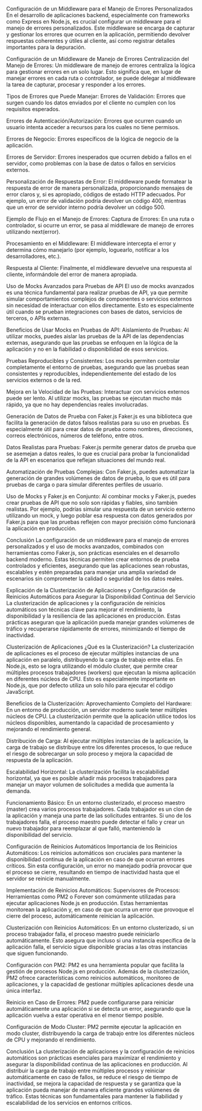 Configuración de un Middleware para el Manejo de Errores Personalizados
En el desarrollo de aplicaciones backend, especialmente con frameworks como Express en Node.js, es crucial configurar un middleware para el manejo de errores personalizados. Este middleware se encarga de capturar y gestionar los errores que ocurren en la aplicación, permitiendo devolver respuestas coherentes y útiles al cliente, así como registrar detalles importantes para la depuración.

Configuración de un Middleware de Manejo de Errores
Centralización del Manejo de Errores: Un middleware de manejo de errores centraliza la lógica para gestionar errores en un solo lugar. Esto significa que, en lugar de manejar errores en cada ruta o controlador, se puede delegar al middleware la tarea de capturar, procesar y responder a los errores.

Tipos de Errores que Puede Manejar:
Errores de Validación: Errores que surgen cuando los datos enviados por el cliente no cumplen con los requisitos esperados.

Errores de Autenticación/Autorización: Errores que ocurren cuando un usuario intenta acceder a recursos para los cuales no tiene permisos.

Errores de Negocio: Errores específicos de la lógica de negocio de la aplicación.

Errores de Servidor: Errores inesperados que ocurren debido a fallos en el servidor, como problemas con la base de datos o fallos en servicios externos.


Personalización de Respuestas de Error: El middleware puede formatear la respuesta de error de manera personalizada, proporcionando mensajes de error claros y, si es apropiado, códigos de estado HTTP adecuados. Por ejemplo, un error de validación podría devolver un código 400, mientras que un error de servidor interno podría devolver un código 500.

Ejemplo de Flujo en el Manejo de Errores:
Captura de Errores: En una ruta o controlador, si ocurre un error, se pasa al middleware de manejo de errores utilizando next(error).

Procesamiento en el Middleware: El middleware intercepta el error y determina cómo manejarlo (por ejemplo, loguearlo, notificar a los desarrolladores, etc.).

Respuesta al Cliente: Finalmente, el middleware devuelve una respuesta al cliente, informándole del error de manera apropiada.

Uso de Mocks Avanzados para Pruebas de API
El uso de mocks avanzados es una técnica fundamental para realizar pruebas de API, ya que permite simular comportamientos complejos de componentes o servicios externos sin necesidad de interactuar con ellos directamente. Esto es especialmente útil cuando se prueban integraciones con bases de datos, servicios de terceros, o APIs externas.

Beneficios de Usar Mocks en Pruebas de API:
Aislamiento de Pruebas: Al utilizar mocks, puedes aislar las pruebas de la API de las dependencias externas, asegurando que las pruebas se enfoquen en la lógica de la aplicación y no en la fiabilidad o disponibilidad de esos servicios.

Pruebas Reproducibles y Consistentes: Los mocks permiten controlar completamente el entorno de pruebas, asegurando que las pruebas sean consistentes y reproducibles, independientemente del estado de los servicios externos o de la red.

Mejora en la Velocidad de las Pruebas: Interactuar con servicios externos puede ser lento. Al utilizar mocks, las pruebas se ejecutan mucho más rápido, ya que no hay dependencias reales involucradas.

Generación de Datos de Prueba con Faker.js
Faker.js es una biblioteca que facilita la generación de datos falsos realistas para su uso en pruebas. Es especialmente útil para crear datos de prueba como nombres, direcciones, correos electrónicos, números de teléfono, entre otros.

Datos Realistas para Pruebas: Faker.js permite generar datos de prueba que se asemejan a datos reales, lo que es crucial para probar la funcionalidad de la API en escenarios que reflejan situaciones del mundo real.

Automatización de Pruebas Complejas: Con Faker.js, puedes automatizar la generación de grandes volúmenes de datos de prueba, lo que es útil para pruebas de carga o para simular diferentes perfiles de usuario.

Uso de Mocks y Faker.js en Conjunto:
Al combinar mocks y Faker.js, puedes crear pruebas de API que no solo son rápidas y fiables, sino también realistas. Por ejemplo, podrías simular una respuesta de un servicio externo utilizando un mock, y luego poblar esa respuesta con datos generados por Faker.js para que las pruebas reflejen con mayor precisión cómo funcionará la aplicación en producción.

Conclusión
La configuración de un middleware para el manejo de errores personalizados y el uso de mocks avanzados, combinados con herramientas como Faker.js, son prácticas esenciales en el desarrollo backend moderno. Estas técnicas permiten crear entornos de prueba controlados y eficientes, asegurando que las aplicaciones sean robustas, escalables y estén preparadas para manejar una amplia variedad de escenarios sin comprometer la calidad o seguridad de los datos reales.

Explicación de la Clusterización de Aplicaciones y Configuración de Reinicios Automáticos para Asegurar la Disponibilidad Continua del Servicio
La clusterización de aplicaciones y la configuración de reinicios automáticos son técnicas clave para mejorar el rendimiento, la disponibilidad y la resiliencia de las aplicaciones en producción. Estas prácticas aseguran que la aplicación pueda manejar grandes volúmenes de tráfico y recuperarse rápidamente de errores, minimizando el tiempo de inactividad.

Clusterización de Aplicaciones
¿Qué es la Clusterización?
La clusterización de aplicaciones es el proceso de ejecutar múltiples instancias de una aplicación en paralelo, distribuyendo la carga de trabajo entre ellas. En Node.js, esto se logra utilizando el módulo cluster, que permite crear múltiples procesos trabajadores (workers) que ejecutan la misma aplicación en diferentes núcleos de CPU. Esto es especialmente importante en Node.js, que por defecto utiliza un solo hilo para ejecutar el código JavaScript.

Beneficios de la Clusterización:
Aprovechamiento Completo del Hardware:
En un entorno de producción, un servidor moderno suele tener múltiples núcleos de CPU. La clusterización permite que la aplicación utilice todos los núcleos disponibles, aumentando la capacidad de procesamiento y mejorando el rendimiento general.


Distribución de Carga:
Al ejecutar múltiples instancias de la aplicación, la carga de trabajo se distribuye entre los diferentes procesos, lo que reduce el riesgo de sobrecargar un solo proceso y mejora la capacidad de respuesta de la aplicación.


Escalabilidad Horizontal:
La clusterización facilita la escalabilidad horizontal, ya que es posible añadir más procesos trabajadores para manejar un mayor volumen de solicitudes a medida que aumenta la demanda.


Funcionamiento Básico:
En un entorno clusterizado, el proceso maestro (master) crea varios procesos trabajadores. Cada trabajador es un clon de la aplicación y maneja una parte de las solicitudes entrantes. Si uno de los trabajadores falla, el proceso maestro puede detectar el fallo y crear un nuevo trabajador para reemplazar al que falló, manteniendo la disponibilidad del servicio.

Configuración de Reinicios Automáticos
Importancia de los Reinicios Automáticos:
Los reinicios automáticos son cruciales para mantener la disponibilidad continua de la aplicación en caso de que ocurran errores críticos. Sin esta configuración, un error no manejado podría provocar que el proceso se cierre, resultando en tiempo de inactividad hasta que el servidor se reinicie manualmente.

Implementación de Reinicios Automáticos:
Supervisores de Procesos:
Herramientas como PM2 o Forever son comúnmente utilizadas para ejecutar aplicaciones Node.js en producción. Estas herramientas monitorean la aplicación y, en caso de que ocurra un error que provoque el cierre del proceso, automáticamente reinician la aplicación.


Clusterización con Reinicios Automáticos:
En un entorno clusterizado, si un proceso trabajador falla, el proceso maestro puede reiniciarlo automáticamente. Esto asegura que incluso si una instancia específica de la aplicación falla, el servicio sigue disponible gracias a las otras instancias que siguen funcionando.


Configuración con PM2:
PM2 es una herramienta popular que facilita la gestión de procesos Node.js en producción. Además de la clusterización, PM2 ofrece características como reinicios automáticos, monitoreo de aplicaciones, y la capacidad de gestionar múltiples aplicaciones desde una única interfaz.

Reinicio en Caso de Errores:
PM2 puede configurarse para reiniciar automáticamente una aplicación si se detecta un error, asegurando que la aplicación vuelva a estar operativa en el menor tiempo posible.


Configuración de Modo Cluster:
PM2 permite ejecutar la aplicación en modo cluster, distribuyendo la carga de trabajo entre los diferentes núcleos de CPU y mejorando el rendimiento.


Conclusión
La clusterización de aplicaciones y la configuración de reinicios automáticos son prácticas esenciales para maximizar el rendimiento y asegurar la disponibilidad continua de las aplicaciones en producción. Al distribuir la carga de trabajo entre múltiples procesos y reiniciar automáticamente en caso de fallos, se reduce el riesgo de tiempo de inactividad, se mejora la capacidad de respuesta y se garantiza que la aplicación pueda manejar de manera eficiente grandes volúmenes de tráfico. Estas técnicas son fundamentales para mantener la fiabilidad y escalabilidad de los servicios en entornos críticos.

